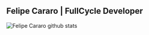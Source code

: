 <h2 align="left">Felipe Cararo | FullCycle Developer</h2>

![Felipe Cararo github stats](https://github-readme-stats.vercel.app/api?username=FelipeCararo&count_private=true&show_icons=true)


